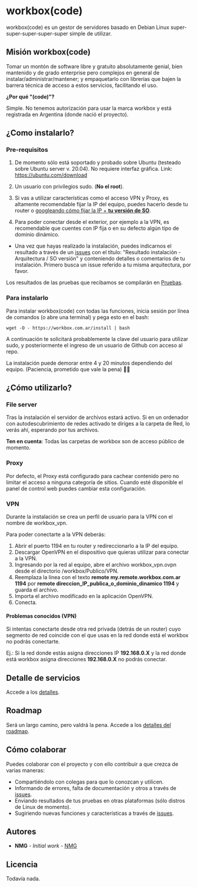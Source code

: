 # workbox(code)

workbox(code) es un gestor de servidores basado en Debian Linux super-super-super-super-super simple de utilizar.

## Misión workbox(code)

Tomar un montón de software libre y gratuito absolutamente genial, bien mantenido y de grado enterprise pero complejos en general de instalar/administrar/mantener; y empaquetarlo con librerías que bajen la barrera técnica de acceso a estos servicios, facilitando el uso.

**¿Por qué "(code)"?**

Simple. No tenemos autorización para usar la marca workbox y está registrada en Argentina (donde nació el proyecto).

## ¿Como instalarlo?

### Pre-requisitos

1. De momento sólo está soportado y probado sobre Ubuntu (testeado sobre Ubuntu server v. 20.04). No requiere interfaz gráfica.
Link: https://ubuntu.com/download

2. Un usuario con privilegios sudo. (**No el root**).

3. Si vas a utilizar características como el acceso VPN y Proxy, es altamente recomendable fijar la IP del equipo, puedes hacerlo desde tu router o [googleando cómo fijar la IP + **tu versión de SO**](https://www.google.com/search?q=ubuntu+20.04+static+ip+terminal&oq=ubuntu+20.04+fix+ip+terminal).

4. Para poder conectar desde el exterior, por ejemplo a la VPN, es recomendable que cuentes con IP fija o en su defecto algún tipo de dominio dinámico.

* Una vez que hayas realizado la instalación, puedes indicarnos el resultado a través de un [issues](https://github.com/nmendezgranton/workbox/issues) con el título: "Resultado instalación - Arquitectura / SO versión" y conteniendo detalles o comentarios de tu instalación. Primero busca un issue referido a tu misma arquitectura, por favor.

Los resultados de las pruebas que recibamos se compilarán en [Pruebas](/pruebas/Pruebas.md).


### Para instalarlo

Para instalar workbox(code) con todas las funciones, inicia sesión por línea de comandos (o abre una terminal) y pega esto en el bash:

```
wget -O - https://workbox.com.ar/install | bash
```

A continuación te solicitará probablemente la clave del usuario para utilizar sudo, y posteriormente el ingreso de un usuario de Github con acceso al repo.

La instalación puede demorar entre 4 y 20 minutos dependiendo del equipo. (Paciencia, prometido que vale la pena) 🧘‍♂️

## ¿Cómo utilizarlo?

### File server

Tras la instalación el servidor de archivos estará activo. Si en un ordenador con autodescubrimiento de redes activado te diriges a la carpeta de Red, lo verás ahí, esperando por tus archivos.

**Ten en cuenta**: Todas las carpetas de workbox son de acceso público de momento.


### Proxy

Por defecto, el Proxy está configurado para cachear contenido pero no limitar el acceso a ninguna categoría de sitios.
Cuando esté disponible el panel de control web puedes cambiar esta configuración.


### VPN

Durante la instalación se crea un perfil de usuario para la VPN con el nombre de workbox_vpn.

Para poder conectarte a la VPN deberás:

1. Abrir el puerto 1194 en tu router y redireccionarlo a la IP del equipo.
2. Descargar OpenVPN en el dispositivo que quieras utilizar para conectar a la VPN.
3. Ingresando por la red al equipo, abre el archivo workbox_vpn.ovpn desde el directorio /workbox/Publico/VPN.
  1. Reemplaza la línea con el texto **remote my.remote.workbox.com.ar 1194** por **remote direccion_IP_publica_o_dominio_dinamico 1194** y guarda el archivo.
  2. Importa el archivo modificado en la aplicación OpenVPN.
  3. Conecta.

#### Problemas conocidos (VPN)

Si intentas conectarte desde otra red privada (detrás de un router) cuyo segmento de red coincide con el que usas en la red donde está el workbox no podrás conectarte.

Ej.: Si la red donde estás asigna direcciones IP **192.168.0.X** y la red donde está workbox asigna direcciones **192.168.0.X** no podrás conectar.


## Detalle de servicios

Accede a los [detalles](Servicios.md).


## Roadmap

Será un largo camino, pero valdrá la pena. Accede a los [detalles del roadmap](Roadmap.md).

## Cómo colaborar

Puedes colaborar con el proyecto y con ello contribuir a que crezca de varias maneras:

* Compartiéndolo con colegas para que lo conozcan y utilicen.
* Informando de errores, falta de documentación y otros a través de [issues](https://github.com/nmendezgranton/workbox/issues).
* Enviando resultados de tus pruebas en otras plataformas (sólo distros de Linux de momento).
* Sugiriendo nuevas funciones y características a través de [issues](https://github.com/nmendezgranton/workbox/issues).


## Autores

* **NMG** - *Initial work* - [NMG](https://nicolasmendez.com.ar)


## Licencia

Todavía nada.
